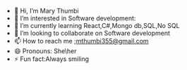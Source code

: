 - 👋 Hi, I’m Mary Thumbi
- 👀 I’m interested in  Software development:
- 🌱 I’m currently learning   React,C#,Mongo db,SQL,No SQL
- 💞️ I’m looking to collaborate on  Software development
- 📫 How to reach me ;mthumbi355@gmail.com
- 😄 Pronouns: She\her
- ⚡ Fun fact:Always smiling

<!---
THUMBI-GIT/THUMBI-GIT is a ✨ special ✨ repository because its `README.md` (this file) appears on your GitHub profile.
You can click the Preview link to take a look at your changes.
--->
